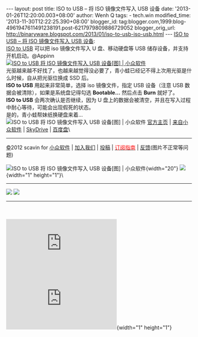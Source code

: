 --- layout: post title: ISO to USB – 将 ISO 镜像文件写入 USB 设备 date:
'2013-01-26T12:20:00.003+08:00' author: Wenh Q tags: - tech.win
modified\_time: '2013-11-30T12:22:25.390+08:00' blogger\_id:
tag:blogger.com,1999:blog-4961947611491238191.post-6217979809886729052
blogger\_orig\_url:
http://binaryware.blogspot.com/2013/01/iso-to-usb-iso-usb.html --- [ISO
to USB – 将 ISO 镜像文件写入 USB
设备](http://www.appinn.com/iso-to-usb/):\
[ISO to USB](http://www.appinn.com/iso-to-usb/) 可以把 iso 镜像文件写入
U 盘、移动硬盘等 USB 储存设备，并支持开机启动。@Appinn\
[![ISO to USB 将 ISO 镜像文件写入 USB 设备\[图\] |
小众软件](http://img3.appinn.com/images/201212/screenshot-1.png "ISO to USB 将 ISO 镜像文件写入 USB 设备[图] | 小众软件")](http://www.appinn.com/iso-to-usb/)\
光驱越来越不好找了，也越来越觉得没必要了，青小蛙已经记不得上次用光驱是什么时候，自从把光驱位换成
SSD 后。\
**ISO to USB** 用起来非常简单，选择 iso 镜像文件，指定 USB 设备（注意
USB 数据会被清除），如果是系统盘记得勾选 **Bootable…** 然后点击 **Burn**
就好了。\
**ISO to USB** 会两次确认是否继续，因为 U
盘上的数据会被清空，并且在写入过程中耐心等待，可能会出现假死的状态。\
是的，青小蛙帮妹纸换硬盘来着…\
![ISO to USB 将 ISO 镜像文件写入 USB 设备\[图\] |
小众软件](http://www.appinn.com/wp-content/down.gif "点击右侧的链接下载本软件")
[官方主页](http://www.isotousb.com/) |
[来自小众软件](http://www.appinn.com/iso-to-usb/) |
[SkyDrive](http://g.appinn.com/ya) | [百度盘](http://g.appinn.com/yb)\

------------------------------------------------------------------------

[©](http://www.appinn.com/copyright/?utm_source=feeds&utm_medium=copyright&utm_campaign=feeds "版权声明")2012
scavin for
[小众软件](http://www.appinn.com/?utm_source=feeds&utm_medium=appinn&utm_campaign=feeds "本文来自小众软件")
|
[加入我们](http://www.appinn.com/join-us/?utm_source=feeds&utm_medium=joinus&utm_campaign=feeds "加入小众软件")
|
[投稿](http://www.appinn.com/contribute/?utm_source=feeds&utm_medium=contribute&utm_campaign=feeds "给小众软件投稿")
| [<span
style="color: red;">订阅指南</span>](http://www.appinn.com/feeds-subscribe/?utm_source=feeds&utm_medium=feedsubscribe&utm_campaign=feeds "可以分类订阅小众，Windows/MAC/游戏")
| [反馈](http://appinn.wufoo.com/forms/eccae-aeeae/)(图片不正常等问题)\
\
![ISO to USB 将 ISO 镜像文件写入 USB 设备\[图\] |
小众软件](http://s33.sitemeter.com/meter.asp?site=s33appinn "ISO to USB 将 ISO 镜像文件写入 USB 设备[图] | 小众软件"){width="20"}
![](http://appinn.feedsportal.com/c/33935/f/615575/s/26d8dd89/mf.gif){width="1"
height="1"}\
<div>

  -------------------------------------------------------------------------------------------------------------------------------------------------------------------------------------------------------------------------------------------------------------------------------------------- -------------------------------------------------------------------------------------------------------------------------------------------------------------------------------------------------------------------------------------------------------------------------------
  [![](http://res3.feedsportal.com/images/emailthis2.gif)](http://share.feedsportal.com/viral/sendEmail.cfm?lang=en&title=ISO+to+USB+%E2%80%93+%E5%B0%86+ISO+%E9%95%9C%E5%83%8F%E6%96%87%E4%BB%B6%E5%86%99%E5%85%A5+USB+%E8%AE%BE%E5%A4%87&link=http%3A%2F%2Fwww.appinn.com%2Fiso-to-usb%2F)   [![](http://res3.feedsportal.com/images/bookmark.gif)](http://res.feedsportal.com/viral/bookmark.cfm?title=ISO+to+USB+%E2%80%93+%E5%B0%86+ISO+%E9%95%9C%E5%83%8F%E6%96%87%E4%BB%B6%E5%86%99%E5%85%A5+USB+%E8%AE%BE%E5%A4%87&link=http%3A%2F%2Fwww.appinn.com%2Fiso-to-usb%2F)
  -------------------------------------------------------------------------------------------------------------------------------------------------------------------------------------------------------------------------------------------------------------------------------------------- -------------------------------------------------------------------------------------------------------------------------------------------------------------------------------------------------------------------------------------------------------------------------------

</div>

\
\
[![](http://da.feedsportal.com/r/151883758079/u/31/f/615575/c/33935/s/26d8dd89/a2.img)](http://da.feedsportal.com/r/151883758079/u/31/f/615575/c/33935/s/26d8dd89/a2.htm)![](http://pi.feedsportal.com/r/151883758079/u/31/f/615575/c/33935/s/26d8dd89/a2t.img){width="1"
height="1"}
